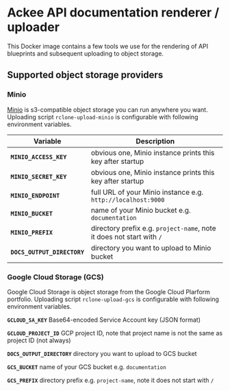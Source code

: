 # Ackee API documentation renderer / uploader

This Docker image contains a few tools we use for the rendering of API blueprints 
and subsequent uploading to object storage. 

## Supported object storage providers

### Minio

[Minio](https://github.com/minio/minio) is s3-compatible object storage you can 
run anywhere you want. Uploading script `rclone-upload-minio` is configurable 
with following environment variables.

| Variable                    | Description                                                           |
| --------------------------- | --------------------------------------------------------------------- |
| **`MINIO_ACCESS_KEY`**      | obvious one, Minio instance prints this key after startup             |
| **`MINIO_SECRET_KEY`**      | obvious one, Minio instance prints this key after startup             |
| **`MINIO_ENDPOINT`**        | full URL of your Minio instance e.g. `http://localhost:9000`          |
| **`MINIO_BUCKET`**          | name of your Minio bucket e.g. `documentation`                        |
| **`MINIO_PREFIX`**          | directory prefix e.g. `project-name`, note it does not start with `/` |
| **`DOCS_OUTPUT_DIRECTORY`** | directory you want to upload to Minio bucket                          |

### Google Cloud Storage (GCS)

Google Cloud Storage is object storage from the Google Cloud Plarform portfolio. 
Uploading script `rclone-upload-gcs` is configurable with following environment variables.

**`GCLOUD_SA_KEY`** Base64-encoded Service Account key (JSON format)

**`GCLOUD_PROJECT_ID`** GCP project ID, note that project name is not the same as project ID (not always)

**`DOCS_OUTPUT_DIRECTORY`** directory you want to upload to GCS bucket

**`GCS_BUCKET`** name of your GCS bucket e.g. `documentation`

**`GCS_PREFIX`** directory prefix e.g. `project-name`, note it does not start with `/`





